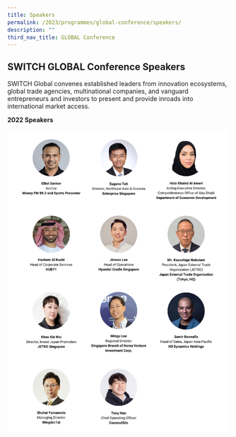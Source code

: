 ```yaml
---
title: Speakers
permalink: /2023/programmes/global-conference/speakers/
description: ""
third_nav_title: GLOBAL Conference
---
```

## SWITCH GLOBAL Conference Speakers

SWITCH Global convenes established leaders from innovation ecosystems, global trade agencies, multinational companies, and vanguard entrepreneurs and investors to present and provide inroads into international market access.

**2022 Speakers**

![Global Speakers SWITCH 2022](/images/Global.png)